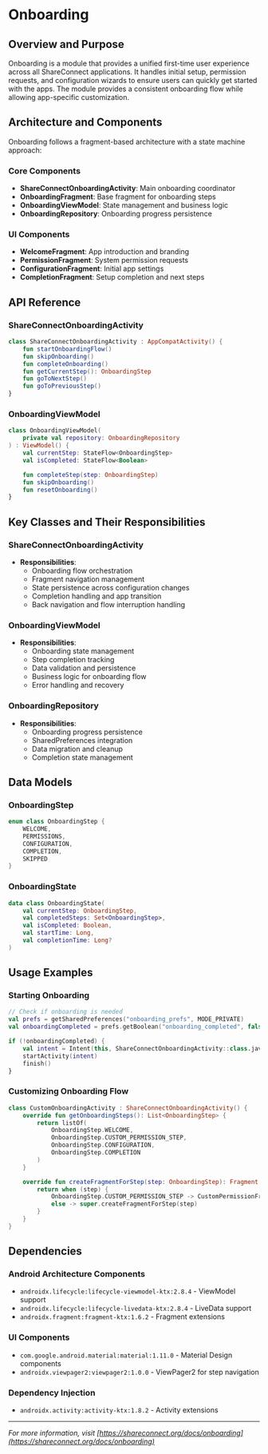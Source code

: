 # Onboarding

## Overview and Purpose

Onboarding is a module that provides a unified first-time user experience across all ShareConnect applications. It handles initial setup, permission requests, and configuration wizards to ensure users can quickly get started with the apps. The module provides a consistent onboarding flow while allowing app-specific customization.

## Architecture and Components

Onboarding follows a fragment-based architecture with a state machine approach:

### Core Components
- **ShareConnectOnboardingActivity**: Main onboarding coordinator
- **OnboardingFragment**: Base fragment for onboarding steps
- **OnboardingViewModel**: State management and business logic
- **OnboardingRepository**: Onboarding progress persistence

### UI Components
- **WelcomeFragment**: App introduction and branding
- **PermissionFragment**: System permission requests
- **ConfigurationFragment**: Initial app settings
- **CompletionFragment**: Setup completion and next steps

## API Reference

### ShareConnectOnboardingActivity
```kotlin
class ShareConnectOnboardingActivity : AppCompatActivity() {
    fun startOnboardingFlow()
    fun skipOnboarding()
    fun completeOnboarding()
    fun getCurrentStep(): OnboardingStep
    fun goToNextStep()
    fun goToPreviousStep()
}
```

### OnboardingViewModel
```kotlin
class OnboardingViewModel(
    private val repository: OnboardingRepository
) : ViewModel() {
    val currentStep: StateFlow<OnboardingStep>
    val isCompleted: StateFlow<Boolean>

    fun completeStep(step: OnboardingStep)
    fun skipOnboarding()
    fun resetOnboarding()
}
```

## Key Classes and Their Responsibilities

### ShareConnectOnboardingActivity
- **Responsibilities**:
  - Onboarding flow orchestration
  - Fragment navigation management
  - State persistence across configuration changes
  - Completion handling and app transition
  - Back navigation and flow interruption handling

### OnboardingViewModel
- **Responsibilities**:
  - Onboarding state management
  - Step completion tracking
  - Data validation and persistence
  - Business logic for onboarding flow
  - Error handling and recovery

### OnboardingRepository
- **Responsibilities**:
  - Onboarding progress persistence
  - SharedPreferences integration
  - Data migration and cleanup
  - Completion state management

## Data Models

### OnboardingStep
```kotlin
enum class OnboardingStep {
    WELCOME,
    PERMISSIONS,
    CONFIGURATION,
    COMPLETION,
    SKIPPED
}
```

### OnboardingState
```kotlin
data class OnboardingState(
    val currentStep: OnboardingStep,
    val completedSteps: Set<OnboardingStep>,
    val isCompleted: Boolean,
    val startTime: Long,
    val completionTime: Long?
)
```

## Usage Examples

### Starting Onboarding
```kotlin
// Check if onboarding is needed
val prefs = getSharedPreferences("onboarding_prefs", MODE_PRIVATE)
val onboardingCompleted = prefs.getBoolean("onboarding_completed", false)

if (!onboardingCompleted) {
    val intent = Intent(this, ShareConnectOnboardingActivity::class.java)
    startActivity(intent)
    finish()
}
```

### Customizing Onboarding Flow
```kotlin
class CustomOnboardingActivity : ShareConnectOnboardingActivity() {
    override fun getOnboardingSteps(): List<OnboardingStep> {
        return listOf(
            OnboardingStep.WELCOME,
            OnboardingStep.CUSTOM_PERMISSION_STEP,
            OnboardingStep.CONFIGURATION,
            OnboardingStep.COMPLETION
        )
    }

    override fun createFragmentForStep(step: OnboardingStep): Fragment {
        return when (step) {
            OnboardingStep.CUSTOM_PERMISSION_STEP -> CustomPermissionFragment()
            else -> super.createFragmentForStep(step)
        }
    }
}
```

## Dependencies

### Android Architecture Components
- `androidx.lifecycle:lifecycle-viewmodel-ktx:2.8.4` - ViewModel support
- `androidx.lifecycle:lifecycle-livedata-ktx:2.8.4` - LiveData support
- `androidx.fragment:fragment-ktx:1.6.2` - Fragment extensions

### UI Components
- `com.google.android.material:material:1.11.0` - Material Design components
- `androidx.viewpager2:viewpager2:1.0.0` - ViewPager2 for step navigation

### Dependency Injection
- `androidx.activity:activity-ktx:1.8.2` - Activity extensions

---

*For more information, visit [https://shareconnect.org/docs/onboarding](https://shareconnect.org/docs/onboarding)*